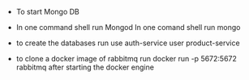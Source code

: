 - To start Mongo DB

- In one command shell run Mongod In one comand shell run mongo

- to create the databases run use auth-service user product-service

- to clone a docker image of rabbitmq run docker run -p 5672:5672 rabbitmq after starting the docker engine